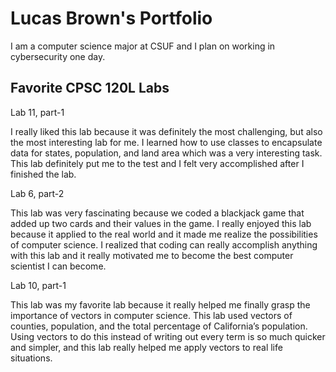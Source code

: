 
# Lucas Brown's Portfolio

I am a computer science major at CSUF and I plan on working in cybersecurity one day.


## Favorite CPSC 120L Labs

Lab 11, part-1

I really liked this lab because it was definitely the most challenging, but also the most interesting lab for me. I learned how to use classes to encapsulate data for states, population, and land area which was a very interesting task. This lab definitely put me to the test and I felt very accomplished after I finished the lab.

Lab 6, part-2

This lab was very fascinating because we coded a blackjack game that added up two cards and their values in the game. I really enjoyed this lab because it applied to the real world and it made me realize the possibilities of computer science. I realized that coding can really accomplish anything with this lab and it really motivated me to become the best computer scientist I can become. 

Lab 10, part-1

This lab was my favorite lab because it really helped me finally grasp the importance of vectors in computer science. This lab used vectors of counties, population, and the total percentage of California’s population. Using vectors to do this instead of writing out every term is so much quicker and simpler, and this lab really helped me apply vectors to real life situations.